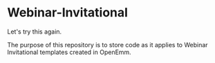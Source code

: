 # Webinar-Invitational
Let's try this again. 

The purpose of this repository is to store code as it applies to Webinar Invitational templates created in OpenEmm. 
